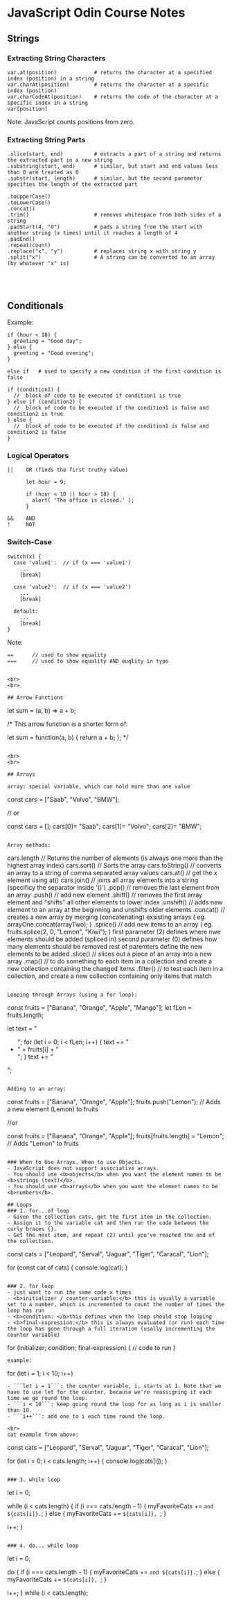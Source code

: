 # JavaScript Odin Course Notes

## Strings

### Extracting String Characters
```
var.at(position)            # returns the character at a specified index (position) in a string
var.charAt(position)        # returns the character at a specific index (position)
var.charCodeAt(position)    # returns the code of the character at a specific index in a string
var[position]               
```

Note: JavaScript counts positions from zero.

### Extracting String Parts
```
.slice(start, end)          # extracts a part of a string and returns the extracted part in a new string
.substring(start, end)      # similar, but start and end values less than 0 are treated as 0
.substr(start, length)      # similar, but the second parameter specifies the length of the extracted part
```


```
.toUpperCase()
.toLowerCase()
.concat()
.trim()                     # removes whitespace from both sides of a string
.padStart(4, "0")           # pads a string from the start with another string (x times) until it reaches a length of 4
.padEnd()
.repeat(count)
.replace("x", "y")          # replaces string x with string y
.split("x")                 # A string can be converted to an array (by whatever "x" is)
```

<br>
<br>

## Conditionals

Example:
```
if (hour < 18) {
  greeting = "Good day";
} else {
  greeting = "Good evening";
}
```

```
else if   # used to specify a new condition if the first condition is false

if (condition1) {
  //  block of code to be executed if condition1 is true
} else if (condition2) {
  //  block of code to be executed if the condition1 is false and condition2 is true
} else {
  //  block of code to be executed if the condition1 is false and condition2 is false
}
```

### Logical Operators
```
||    OR (finds the first truthy value)

      let hour = 9;

      if (hour < 10 || hour > 18) {
        alert( 'The office is closed.' );
      } 

&&    AND
!     NOT
```

### Switch-Case

```
switch(x) {
  case 'value1':  // if (x === 'value1')
    ...
    [break]

  case 'value2':  // if (x === 'value2')
    ...
    [break]

  default:
    ...
    [break]
}
```

Note:
```
==      // used to show equality
===     // used to show equality AND euqlity in type


<br>
<br>

## Arrow Functions
```
let sum = (a, b) => a + b;

/* This arrow function is a shorter form of:

let sum = function(a, b) {
  return a + b;
};
*/
```

<br>
<br>

## Arrays

array: special variable, which can hold more than one value
```
const cars = ["Saab", "Volvo", "BMW"];

// or

const cars = [];
cars[0]= "Saab";
cars[1]= "Volvo";
cars[2]= "BMW";

```

Array methods:
```
cars.length       // Returns the number of elements (is always one more than the highest array index)
cars.sort()       // Sorts the array
cars.toString()   // converts an array to a string of comma separated array values
cars.at()         // get the x element using at()
cars.join()       // joins all array elements into a string (specificy the separator inside '()')
.pop()            // removes the last element from an array
.push()           // add new element
.shift()          // removes the first array element and "shifts" all other elements to lower index
.unshift()        // adds new element to an array at the beginning and unshifts older elements
.concat()         // creates a new array by merging (concatenating) exsisting arrays ( eg. arrayOne.concat(arrayTwo); )
.splice()         // add new items to an array ( eg. fruits.splice(2, 0, "Lemon", "Kiwi"); )
                     first parameter (2) defines where nwe elements should be added (spliced in)
                     second parameter (0) defines how many elements should be removed
                     rest of paremters define the new elements to be added
.slice()          // slices out a piece of an array into a new array
.map()            // to do something to each item in a collection and create a new collection containing the changed items
.filter()         // to test each item in a collection, and create a new collection containing only items that match
```

Looping through Arrays (using a for loop): 
```
const fruits = ["Banana", "Orange", "Apple", "Mango"];
let fLen = fruits.length;

let text = "<ul>";
for (let i = 0; i < fLen; i++) {
  text += "<li>" + fruits[i] + "</li>";
}
text += "</ul>";
```

Adding to an array:
```
const fruits = ["Banana", "Orange", "Apple"];
fruits.push("Lemon");  // Adds a new element (Lemon) to fruits

//or

const fruits = ["Banana", "Orange", "Apple"];
fruits[fruits.length] = "Lemon";  // Adds "Lemon" to fruits
```

### When to Use Arrays. When to use Objects.
- JavaScript does not support associative arrays.
- You should use <b>objects</b> when you want the element names to be <b>strings (text)</b>.
- You should use <b>arrays</b> when you want the element names to be <b>numbers</b>.

## Loops
### 1. for...of loop
- Given the collection cats, get the first item in the collection.
- Assign it to the variable cat and then run the code between the curly braces {}.
- Get the next item, and repeat (2) until you've reached the end of the collection.
```
const cats = ["Leopard", "Serval", "Jaguar", "Tiger", "Caracal", "Lion"];

for (const cat of cats) {
  console.log(cat);
}
```

### 2. for loop
- just want to run the same code x times
- <b>initializer / counter-variable:</b> this is usually a variable set to a number, which is incremented to count the number of times the loop has run
- <b>condition: </b>this defines when the loop should stop looping
- <b>final-expression:</b> this is always evaluated (or run) each time the loop has gone through a full iteration (usally incrementing the counter variable)
```
for (initializer; condition; final-expression) {
  // code to run
}
```
example:
```
for (let i = 1; i < 10; i++)
```
- ```let i = 1```: the counter variable, i, starts at 1. Note that we have to use let for the counter, because we're reassigning it each time we go round the loop.
- ```i < 10```: keep going round the loop for as long as i is smaller than 10.
- ```i++```: add one to i each time round the loop.

<br>
cat example from above:

```
const cats = ["Leopard", "Serval", "Jaguar", "Tiger", "Caracal", "Lion"];

for (let i = 0; i < cats.length; i++) {
  console.log(cats[i]);
}
```

### 3. while loop
```
let i = 0;

while (i < cats.length) {
  if (i === cats.length - 1) {
    myFavoriteCats += `and ${cats[i]}.`;
  } else {
    myFavoriteCats += `${cats[i]}, `;
  }

  i++;
}
```

### 4. do... while loop
```
let i = 0;

do {
  if (i === cats.length - 1) {
    myFavoriteCats += `and ${cats[i]}.`;
  } else {
    myFavoriteCats += `${cats[i]}, `;
  }

  i++;
} while (i < cats.length);
```


